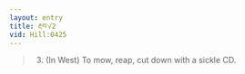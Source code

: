```yaml
---
layout: entry
title: རྔབ་√2
vid: Hill:0425
---
```

> 3. (In West) To mow, reap, cut down with a sickle CD.
